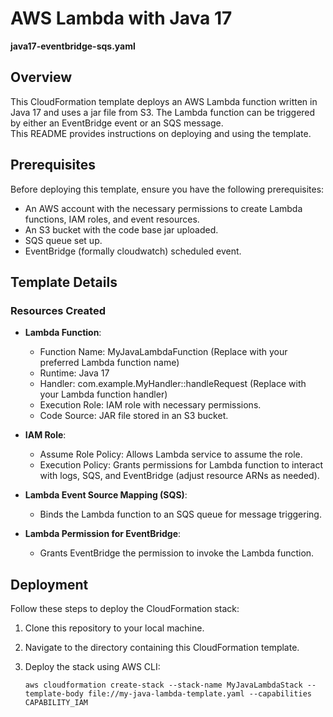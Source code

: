 # AWS Lambda with Java 17
**java17-eventbridge-sqs.yaml**

## Overview

This CloudFormation template deploys an AWS Lambda function written in Java 17 and uses a jar file from S3. 
The Lambda function can be triggered by either an EventBridge event or an SQS message.<br> 
This README provides instructions on deploying and using the template.

## Prerequisites

Before deploying this template, ensure you have the following prerequisites:
- An AWS account with the necessary permissions to create Lambda functions, IAM roles, and event resources.
- An S3 bucket with the code base jar uploaded.
- SQS queue set up.
- EventBridge (formally cloudwatch) scheduled event.

## Template Details

### Resources Created

- **Lambda Function**:
    - Function Name: MyJavaLambdaFunction (Replace with your preferred Lambda function name)
    - Runtime: Java 17
    - Handler: com.example.MyHandler::handleRequest (Replace with your Lambda function handler)
    - Execution Role: IAM role with necessary permissions.
    - Code Source: JAR file stored in an S3 bucket.

- **IAM Role**:
    - Assume Role Policy: Allows Lambda service to assume the role.
    - Execution Policy: Grants permissions for Lambda function to interact with logs, SQS, and EventBridge (adjust resource ARNs as needed).

- **Lambda Event Source Mapping (SQS)**:
    - Binds the Lambda function to an SQS queue for message triggering.

- **Lambda Permission for EventBridge**:
    - Grants EventBridge the permission to invoke the Lambda function.

## Deployment

Follow these steps to deploy the CloudFormation stack:

1. Clone this repository to your local machine.

2. Navigate to the directory containing this CloudFormation template.

3. Deploy the stack using AWS CLI:
   ```shell
   aws cloudformation create-stack --stack-name MyJavaLambdaStack --template-body file://my-java-lambda-template.yaml --capabilities CAPABILITY_IAM
    ```